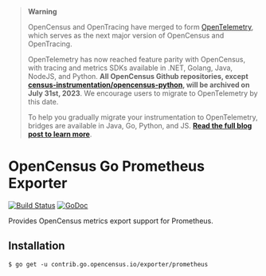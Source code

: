 > **Warning**
>
> OpenCensus and OpenTracing have merged to form [OpenTelemetry](https://opentelemetry.io), which serves as the next major version of OpenCensus and OpenTracing.
>
> OpenTelemetry has now reached feature parity with OpenCensus, with tracing and metrics SDKs available in .NET, Golang, Java, NodeJS, and Python. **All OpenCensus Github repositories, except [census-instrumentation/opencensus-python](https://github.com/census-instrumentation/opencensus-python), will be archived on July 31st, 2023**. We encourage users to migrate to OpenTelemetry by this date.
>
> To help you gradually migrate your instrumentation to OpenTelemetry, bridges are available in Java, Go, Python, and JS. [**Read the full blog post to learn more**](https://opentelemetry.io/blog/2023/sunsetting-opencensus/).

# OpenCensus Go Prometheus Exporter

[![Build Status](https://travis-ci.org/census-ecosystem/opencensus-go-exporter-prometheus.svg?branch=master)](https://travis-ci.org/census-ecosystem/opencensus-go-exporter-prometheus) [![GoDoc][godoc-image]][godoc-url]

Provides OpenCensus metrics export support for Prometheus.

## Installation

```
$ go get -u contrib.go.opencensus.io/exporter/prometheus
```

[godoc-image]: https://godoc.org/contrib.go.opencensus.io/exporter/prometheus?status.svg
[godoc-url]: https://godoc.org/contrib.go.opencensus.io/exporter/prometheus
